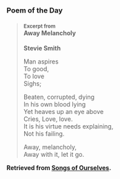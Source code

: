 ### Poem of the Day

> #### <span style="font-size: smaller;">Excerpt from</span><br>Away Melancholy
> **Stevie Smith**
>
> Man aspires  
> To good,  
> To love  
> Sighs;
>
> Beaten, corrupted, dying  
> In his own blood lying  
> Yet heaves up an eye above  
> Cries, Love, love.  
> It is his virtue needs explaining,  
> Not his failing.
>
> Away, melancholy,  
> Away with it, let it go.

**Retrieved from [Songs of Ourselves](https://archive.org/details/songsofourselves0000unse/).**